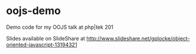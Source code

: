 oojs-demo
=========

Demo code for my OOJS talk at php|tek 201

Slides available on SlideShare at http://www.slideshare.net/gplocke/object-oriented-javascript-13194321

